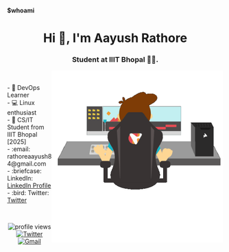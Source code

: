 #### $whoami

<h1 align="center" > Hi 👋, I'm Aayush Rathore </h1>
<h3 align="center" > Student at IIIT Bhopal 😶‍🌫️. </h3>

<img src="https://github.com/aayushrathor/README.md/blob/main/working-on-pc.gif" alt="working-on-pc gif" align="right" height="400" width="400" />

<br>

<p>
- 🌱 DevOps Learner <br>
- 💻 Linux enthusiast <br>
- 🏫 CS/IT Student from IIIT Bhopal [2025] <br>
- :email: rathoreaayush84@gmail.com <br>
- :briefcase: LinkedIn:  <a href="https://www.linkedin.com/in/aayushrathore/">LinkedIn Profile</a> <br>
- :bird: Twitter:  <a href="https://twitter.com/raayush871/">Twitter</a> <br>
</p>

<br>

<!-- <p>
    [![Readme Card](https://github-readme-stats.vercel.app/api/pin/?username=aayushrathor&repo=dotfiles&theme=gruvbox)](https://github.com/aayushrathor/dotfiles)
</p> -->

<p align="center" >
    <img src="https://komarev.com/ghpvc/?username=aayushrathor&label=Profile%20views&color=0e75b6&style=flat" alt="profile views" />
    <a href="https://twitter.com/intent/follow?&screen_name=raayush871"><img alt="Twitter" src="https://img.shields.io/twitter/follow/raayush871?&logo=twitter" /></a>
<a href="rathoreaayush871@gmail.com"><img alt="Gmail" src="https://img.shields.io/badge/Email-Contact-indigo?logo=gmail" /></a>
</p>
